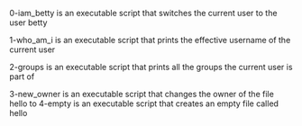 0-iam_betty is an executable script that switches the current user to the user betty

1-who_am_i is an executable script that prints the effective username of the current user

2-groups is an executable script that prints all the groups the current user is part of

3-new_owner is an executable script that changes the owner of the file hello to 4-empty is an executable script that creates an empty file called hello
